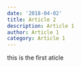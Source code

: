 ```yaml
---
date: '2018-04-02'
title: Article 2
description: Article 1
author: Article 1
category: Article 1
---
```

this is the first aticle
